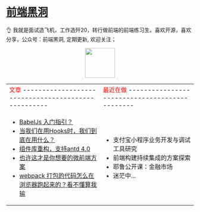 # [前端黑洞](https://closertb.site)

👌 我就是面试造飞机，工作造歼20，转行做前端的前端练习生。喜欢开源，喜欢分享，公众号：前端黑洞, 定期更新, 欢迎关注；

<div align="center">
 <img width="100px" style="width:80px" src="https://segmentfault.com/img/remote/1460000023356218">
<div>

<table>
<tr>
<td><font  color="red" size="3">文章</font> ---------------------------------------------------</td>
<td><font color="red" size="3">最近在做</font>
----------------------------------------------</td>
</tr>
<tr>
<td style="width:50%" align="top">

 - [BabelJs 入门指引？](https://closertb.site/blog/59)
 - [当我们在用Hooks时，我们到底在用什么？](https://closertb.site/blog/57)
 - [组件库重构，支持antd 4.0](https://closertb.site/blog/54)
 - [也许这才是你想要的微前端方案 ](https://closertb.site/blog/52)
 - [webpack 打包的代码怎么在浏览器跑起来的？看不懂算我输](https://closertb.site/blog/51)
</td>
<td style="width:50%" align="top">

 - 支付宝小程序业务开发与调试工具研究 
 - 前端构建持续集成的方案探索
 - 耶鲁公开课：金融市场
 - 迷茫中...
</td>
</tr>
</table>
